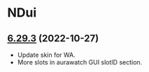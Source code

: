# NDui

## [6.29.3](https://github.com/siweia/NDui/tree/6.29.3) (2022-10-27)

- Update skin for WA.
- More slots in aurawatch GUI slotID section.